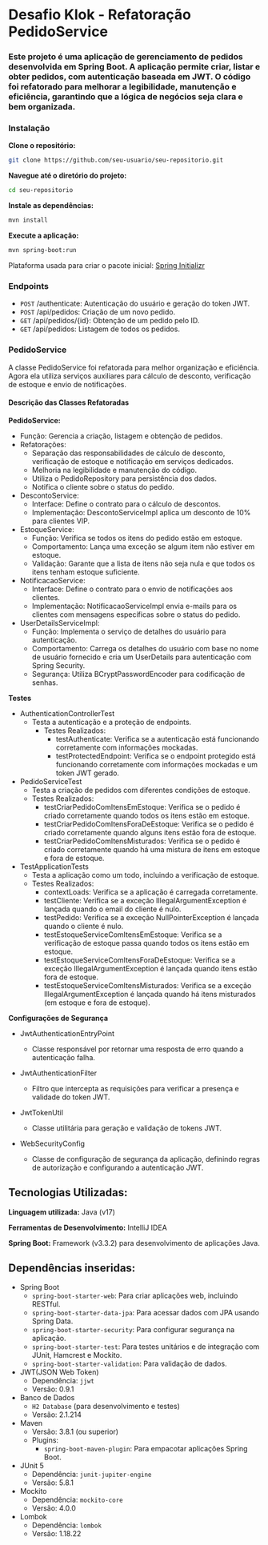 # Desafio Klok - Refatoração PedidoService

### Este projeto é uma aplicação de gerenciamento de pedidos desenvolvida em Spring Boot. A aplicação permite criar, listar e obter pedidos, com autenticação baseada em JWT. O código foi refatorado para melhorar a legibilidade, manutenção e eficiência, garantindo que a lógica de negócios seja clara e bem organizada.


### Instalação

**Clone o repositório:**
```bash
git clone https://github.com/seu-usuario/seu-repositorio.git
```
**Navegue até o diretório do projeto:**
```bash
cd seu-repositorio
```
**Instale as dependências:**
```bash
mvn install
```
**Execute a aplicação:**
```bash
mvn spring-boot:run
```

Plataforma usada para criar o pacote inicial: [Spring Initializr](https://start.spring.io/)

### Endpoints
- `POST` /authenticate: Autenticação do usuário e geração do token JWT.
- `POST` /api/pedidos: Criação de um novo pedido.
- `GET` /api/pedidos/{id}: Obtenção de um pedido pelo ID.
- `GET` /api/pedidos: Listagem de todos os pedidos.

### PedidoService
A classe PedidoService foi refatorada para melhor organização e eficiência. Agora ela utiliza serviços auxiliares para cálculo de desconto, verificação de estoque e envio de notificações.

#### Descrição das Classes Refatoradas
**PedidoService:**

  - Função: Gerencia a criação, listagem e obtenção de pedidos.
  - Refatorações:
    - Separação das responsabilidades de cálculo de desconto, verificação de estoque e notificação em serviços dedicados.
    - Melhoria na legibilidade e manutenção do código.
    - Utiliza o PedidoRepository para persistência dos dados.
    - Notifica o cliente sobre o status do pedido.
  - DescontoService:
    - Interface: Define o contrato para o cálculo de descontos.
    - Implementação: DescontoServiceImpl aplica um desconto de 10% para clientes VIP.
  - EstoqueService:
    - Função: Verifica se todos os itens do pedido estão em estoque.
    - Comportamento: Lança uma exceção se algum item não estiver em estoque.
    - Validação: Garante que a lista de itens não seja nula e que todos os itens tenham estoque suficiente.
  - NotificacaoService:
    - Interface: Define o contrato para o envio de notificações aos clientes.
    - Implementação: NotificacaoServiceImpl envia e-mails para os clientes com mensagens específicas sobre o status do pedido.
  - UserDetailsServiceImpl:
    - Função: Implementa o serviço de detalhes do usuário para autenticação.
    - Comportamento: Carrega os detalhes do usuário com base no nome de usuário fornecido e cria um UserDetails para autenticação com Spring Security.
    - Segurança: Utiliza BCryptPasswordEncoder para codificação de senhas.

**Testes**

  - AuthenticationControllerTest
    - Testa a autenticação e a proteção de endpoints.
      - Testes Realizados:
        - testAuthenticate: Verifica se a autenticação está funcionando corretamente com informações mockadas.
        - testProtectedEndpoint: Verifica se o endpoint protegido está funcionando corretamente com informações mockadas e um token JWT gerado.
  - PedidoServiceTest
    - Testa a criação de pedidos com diferentes condições de estoque.
    - Testes Realizados:
      - testCriarPedidoComItensEmEstoque: Verifica se o pedido é criado corretamente quando todos os itens estão em estoque.
      - testCriarPedidoComItensForaDeEstoque: Verifica se o pedido é criado corretamente quando alguns itens estão fora de estoque.
      - testCriarPedidoComItensMisturados: Verifica se o pedido é criado corretamente quando há uma mistura de itens em estoque e fora de estoque.
  - TestApplicationTests
    - Testa a aplicação como um todo, incluindo a verificação de estoque.
    - Testes Realizados:
      - contextLoads: Verifica se a aplicação é carregada corretamente.
      - testCliente: Verifica se a exceção IllegalArgumentException é lançada quando o email do cliente é nulo.
      - testPedido: Verifica se a exceção NullPointerException é lançada quando o cliente é nulo.
      - testEstoqueServiceComItensEmEstoque: Verifica se a verificação de estoque passa quando todos os itens estão em estoque.
      - testEstoqueServiceComItensForaDeEstoque: Verifica se a exceção IllegalArgumentException é lançada quando itens estão fora de estoque.
      - testEstoqueServiceComItensMisturados: Verifica se a exceção IllegalArgumentException é lançada quando há itens misturados (em estoque e fora de estoque).

**Configurações de Segurança**

  - JwtAuthenticationEntryPoint
    - Classe responsável por retornar uma resposta de erro quando a autenticação falha.

  - JwtAuthenticationFilter
    - Filtro que intercepta as requisições para verificar a presença e validade do token JWT.

  - JwtTokenUtil
    - Classe utilitária para geração e validação de tokens JWT.

  - WebSecurityConfig
    - Classe de configuração de segurança da aplicação, definindo regras de autorização e configurando a autenticação JWT.
   
## Tecnologias Utilizadas:

**Linguagem utilizada:** Java (v17)

**Ferramentas de Desenvolvimento:** IntelliJ IDEA

**Spring Boot:** Framework (v3.3.2) para desenvolvimento de aplicações Java.

## Dependências inseridas:
- Spring Boot
  - `spring-boot-starter-web`: Para criar aplicações web, incluindo RESTful.
  - `spring-boot-starter-data-jpa`: Para acessar dados com JPA usando Spring Data.
  - `spring-boot-starter-security`: Para configurar segurança na aplicação.
  - `spring-boot-starter-test`: Para testes unitários e de integração com JUnit, Hamcrest e Mockito.
  - `spring-boot-starter-validation`: Para validação de dados.
- JWT(JSON Web Token)
  - Dependência: `jjwt`
  - Versão: 0.9.1
- Banco de Dados
  - `H2 Database` (para desenvolvimento e testes)
  - Versão: 2.1.214
- Maven
  - Versão: 3.8.1 (ou superior)
  - Plugins:
    - `spring-boot-maven-plugin`: Para empacotar aplicações Spring Boot.
- JUnit 5
  - Dependência: `junit-jupiter-engine`
  - Versão: 5.8.1
- Mockito
  - Dependência: `mockito-core`
  - Versão: 4.0.0
- Lombok
  - Dependência: `lombok`
  - Versão: 1.18.22
